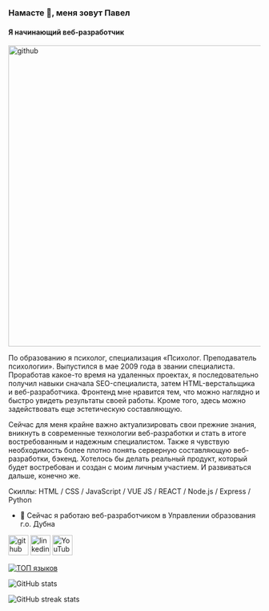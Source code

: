 ### Намасте 👋, меня зовут Павел
#### Я начинающий веб-разработчик
[<img src='https://repository-images.githubusercontent.com/284969099/d32ff380-8d4f-11eb-8b01-25ad97a7a775' alt='github' width='600'>](https://sumere4ny.github.io/yandex-portfolio/)

По образованию я психолог, специализация «Психолог. Преподаватель психологии». Выпустился в мае 2009 года в звании специалиста. Проработав какое-то время на удаленных проектах, я последовательно получил навыки сначала SEO-специалиста, затем HTML-верстальщика и веб-разработчика. Фронтенд мне нравится тем, что можно наглядно и быстро увидеть результаты своей работы. Кроме того, здесь можно задействовать еще эстетическую составляющую.

Сейчас для меня крайне важно актуализировать свои прежние знания, вникнуть в современные технологии веб-разработки и стать в итоге востребованным и надежным специалистом. Также я чувствую необходимость более плотно понять серверную составляющую веб-разработки, бэкенд. Хотелось бы делать реальный продукт, который будет востребован и создан с моим личным участием. И развиваться дальше, конечно же.

Скиллы: HTML / CSS / JavaScript / VUE JS / REACT / Node.js / Express / Python

- 🔭 Сейчас я работаю веб-разработчиком в Управлении образования г.о. Дубна 


[<img src='https://cdn.jsdelivr.net/npm/simple-icons@3.0.1/icons/github.svg' alt='github' height='40'>](https://github.com/sumere4ny)  [<img src='https://cdn.jsdelivr.net/npm/simple-icons@3.0.1/icons/linkedin.svg' alt='linkedin' height='40'>](https://www.linkedin.com/in/sumere4ny/)  [<img src='https://cdn.jsdelivr.net/npm/simple-icons@3.0.1/icons/youtube.svg' alt='YouTube' height='40'>](https://www.youtube.com/channel/UCU1vXdxHgFXhH0mageU5oNg)  

[![ТОП языков](https://github-readme-stats.vercel.app/api/top-langs/?username=sumere4ny)](https://github.com/anuraghazra/github-readme-stats)

![GitHub stats](https://github-readme-stats.vercel.app/api?username=sumere4ny&show_icons=true)  

![GitHub streak stats](https://github-readme-streak-stats.herokuapp.com/?user=sumere4ny)  

